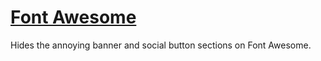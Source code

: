 # [Font Awesome](http://fontawesome.io)
Hides the annoying banner and social button sections on Font Awesome.
